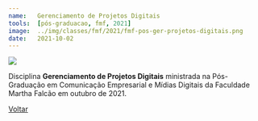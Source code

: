 ```yaml
---
name:  	Gerenciamento de Projetos Digitais
tools: 	[pós-graduacao, fmf, 2021]
image: 	../img/classes/fmf/2021/fmf-pos-ger-projetos-digitais.png
date: 	2021-10-02
---
```


![](../img/classes/fmf/2021/fmf-pos-ger-projetos-digitais.png)

Disciplina **Gerenciamento de Projetos Digitais** ministrada na Pós-Graduação em Comunicação Empresarial e Mídias Digitais da Faculdade Martha Falcão em outubro de 2021.

<p class="text-center">
	<a class="btn btn-outline-primary mt-1" href="{{ site.baseurl }}/classes/">Voltar</a>
</p>

